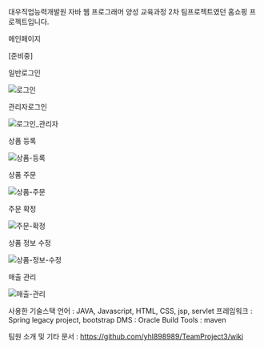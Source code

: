 대우직업능력개발원 자바 웹 프로그래머 양성 교육과정
2차 팀프로젝트였던 홈쇼핑 프로젝트입니다.

메인페이지

[준비중]


일반로그인


![로그인](https://user-images.githubusercontent.com/105685013/181157035-7ba73c3c-c966-437a-ab6a-c230a7a267bf.gif)


관리자로그인

![로그인_관리자](https://user-images.githubusercontent.com/105685013/181157052-3b221225-5440-4f98-8cdf-8d1bb189ed68.gif)


상품 등록


![상품-등록](https://user-images.githubusercontent.com/105685013/181157111-f7c7c316-7dea-45a7-920a-9edb419d11b6.gif)


상품 주문

![상품-주문](https://user-images.githubusercontent.com/105685013/181157132-ce36573e-49a5-4823-a231-1765da6e9dc1.gif)


주문 확정

![주문-확정](https://user-images.githubusercontent.com/105685013/181157148-87aef511-f363-4798-be88-51b27b4bba28.gif)


상품 정보 수정

![상품-정보-수정](https://user-images.githubusercontent.com/105685013/181157186-2d7a35ec-df6d-4ae3-b9a0-e9af6d6826f9.gif)


매출 관리

![매출-관리](https://user-images.githubusercontent.com/105685013/181157214-0791664c-a96c-437f-9585-a5b2a6304640.gif)



사용한 기술스택
언어 : JAVA, Javascript, HTML, CSS, jsp, servlet
프레임워크 : Spring legacy project, bootstrap
DMS : Oracle
Build Tools : maven

팀원 소개 및 기타 문서 : https://github.com/yhl898989/TeamProject3/wiki
